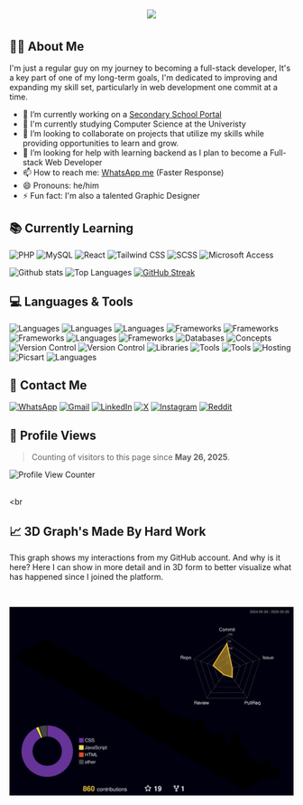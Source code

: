 <h1 align="center">
    <img src="https://readme-typing-svg.demolab.com/?lines=Hello,+I'm+Nzenwata+Christopher;A+Web+Developer+and+Graphic+Designer;Always+learning+new+things+and+developing+my+skills&center=true&width=500&height=50">
</h1>

## 👨‍💻 About Me
I'm just a regular guy on my journey to becoming a full-stack developer, It's a key part of one of my long-term goals, I'm dedicated to improving and expanding my skill set, particularly in web development one commit at a time.

- 🔭 I’m currently working on a <a href="https://e-school-red.vercel.app/" target="_blank">Secondary School Portal</a>
- 🌱 I'm currently studying Computer Science at the Univeristy
- 👯 I’m looking to collaborate on projects that utilize my skills while providing opportunities to learn and grow.
- 🤔 I’m looking for help with learning backend as I plan to become a Full-stack Web Developer
- 📫 How to reach me: [WhatsApp me](https://wa.me/2348141207888) (Faster Response)
- 😄 Pronouns: he/him
- ⚡ Fun fact: I'm also a talented Graphic Designer

## 📚 Currently Learning

![PHP](https://img.shields.io/badge/-PHP-777bb4?logo=php&logoColor=white&style=for-the-badge)
![MySQL](https://img.shields.io/badge/-MySQL-4479a1?logo=mysql&logoColor=white&style=for-the-badge)
![React](https://img.shields.io/badge/-React-61dafb?logo=react&logoColor=black&style=for-the-badge)
![Tailwind CSS](https://img.shields.io/badge/-Tailwind%20CSS-38b2ac?logo=tailwind-css&logoColor=white&style=for-the-badge)
![SCSS](https://img.shields.io/badge/-SCSS-cc6699?logo=sass&logoColor=white&style=for-the-badge)
![Microsoft Access](https://img.shields.io/badge/-Microsoft%20Access-A4373A?logo=microsoft-access&logoColor=white&style=for-the-badge)

![Github stats](https://github-readme-stats.vercel.app/api?username=Chris-Error-404&count_private=true&show_icons=true&theme=algolia) 
![Top Languages](https://github-readme-stats.vercel.app/api/top-langs/?username=CHRIS-ERROR-404&show_icons=true&theme=algolia)
[![GitHub Streak](https://github-readme-streak-stats-omega-swart.vercel.app?user=Chris-Error-404&theme=algolia)](https://git.io/streak-stats) 



## 💻 Languages & Tools

![Languages](https://img.shields.io/badge/-HTML-e34f26?logo=html5&logoColor=fff) 
![Languages](https://img.shields.io/badge/-CSS-1572b6?logo=css3&logoColor=fff) 
![Languages](https://img.shields.io/badge/-JavaScript-f7df1e?logo=javascript&logoColor=000) 
![Frameworks](https://img.shields.io/badge/-W3.CSS-4caf50?logo=w3c&logoColor=fff) 
![Frameworks](https://img.shields.io/badge/-Bootstrap-7952b3?logo=bootstrap&logoColor=fff) 
![Frameworks](https://img.shields.io/badge/-Tailwind%20CSS-38B2AC?logo=tailwindcss&logoColor=fff)
![Languages](https://img.shields.io/badge/-Python-3776ab?logo=python&logoColor=fff) 
![Frameworks](https://img.shields.io/badge/-Django-092e20?logo=django&logoColor=fff) 
![Databases](https://img.shields.io/badge/-MySQL-4479a1?logo=mysql&logoColor=fff) 
![Concepts](https://img.shields.io/badge/-Data%20Structures-007396?logo=databricks&logoColor=fff) 
![Version Control](https://img.shields.io/badge/-Git-f05032?logo=git&logoColor=fff) 
![Version Control](https://img.shields.io/badge/-GitHub-181717?logo=github&logoColor=fff) 
![Libraries](https://img.shields.io/badge/-React-61dafb?logo=react&logoColor=000) 
![Tools](https://img.shields.io/badge/-VSCode-007acc?logo=visual-studio-code&logoColor=fff) 
![Tools](https://img.shields.io/badge/-Figma-f24e1e?logo=figma&logoColor=fff) 
![Hosting](https://img.shields.io/badge/-Vercel-000?logo=vercel&logoColor=fff) 
![Picsart](https://img.shields.io/badge/-Picsart-9b4dca?logo=picsart&logoColor=fff&style=for-the-badge)
![Languages](https://img.shields.io/badge/-English-007396?logo=language&logoColor=fff)

## 📱 Contact Me  
[![WhatsApp](https://img.shields.io/badge/WhatsApp-25D366?logo=whatsapp&logoColor=white&style=for-the-badge)](https://wa.me/2348141207888) [![Gmail](https://img.shields.io/badge/Gmail-D14836?logo=gmail&logoColor=white&style=for-the-badge)](mailto:nzenwatachristopher186@gmail.com) [![LinkedIn](https://img.shields.io/badge/LinkedIn-0A66C2?logo=linkedin&logoColor=white&style=for-the-badge)](https://www.linkedin.com/in/christopher-nzenwata-b52807334/) [![X](https://img.shields.io/badge/X-000?logo=x&logoColor=white&style=for-the-badge)](https://x.com/Chris_Error_404) [![Instagram](https://img.shields.io/badge/Instagram-E4405F?logo=instagram&logoColor=white&style=for-the-badge)](https://www.instagram.com/typicaldeveloper) [![Reddit](https://img.shields.io/badge/Reddit-FF4500?logo=reddit&logoColor=white&style=for-the-badge)](https://www.reddit.com/user/your-reddit-handle)

## 👤 Profile Views

> Counting of visitors to this page since **May 26, 2025**.

<p align="left">
  <img src="https://count.getloli.com/get/@Chris-Error-404.github.readme" alt="Profile View Counter" />
</p>

<br><br

## 📈 3D Graph's Made By Hard Work

This graph shows my interactions from my GitHub account. And why is it here? Here I can show in more detail and in 3D form to better visualize what has happened since I joined the platform.

<br>

![](./profile-3d-contrib/profile-night-rainbow.svg)

<br><br>

        

<!-- ## 📈 3D Contribution Graph

> This graph visualizes my GitHub activity in a 3D style — a detailed, creative view of my contribution journey.

<p align="center">
  <img src="./profile-3d-contrib/profile-night-rainbow.svg" alt="3D Contribution Graph" />
</p>
 -->
<br><br>

